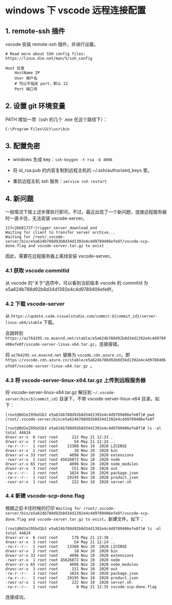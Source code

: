 # windows 下 vscode 远程连接配置

## 1. remote-ssh 插件

vscode 安装 remote-ssh 插件，并进行设置。

```shell
# Read more about SSH config files: https://linux.die.net/man/5/ssh_config

Host 任意
    HostName IP
    User 用户名
    # 可以不指定 port，默认 22
    Port 端口号
```

## 2. 设置 git 环境变量

PATH 增加一项（ssh 的几个 .exe 在这个路径下）：

```shell
C:\Program Files\Git\usr\bin
```

## 3. 配置免密

- windows 生成 key：`ssh-keygen -t rsa -b 4096`

- 将 id_rsa.pub 的内容复制到远程主机的 ~/.ssh/authorized_keys 里。

- 重启远程主机 ssh 服务：`service ssh restart`

## 4. 新问题

一般情况下按上述步骤执行即可。不过，最近出现了一个新问题，连接远程服务器时一直卡住，无法安装 vscode-server。

```shell
11fc2b68172f:trigger_server_download_end
Waiting for client to transfer server archive...
Waiting for /root/.vscode-server/bin/e5a624b788d92b8d34d1392e4c4d9789406efe8f/vscode-scp-done.flag and vscode-server.tar.gz to exist
```

因此，需要在远程服务器上离线安装 vscode-server。

### 4.1 获取 vscode commitId

从 vscode 的“关于”选项中，可以看到当前版本 vscode 的 commitId 为 e5a624b788d92b8d34d1392e4c4d9789406efe8f。

### 4.2 下载 vscode-server

从 `https://update.code.visualstudio.com/commit:${commit_id}/server-linux-x64/stable` 下载。

会跳转到 `https://az764295.vo.msecnd.net/stable/e5a624b788d92b8d34d1392e4c4d9789406efe8f/vscode-server-linux-x64.tar.gz`，连接报错。

将 `az764295.vo.msecnd.net` 替换为 `vscode.cdn.azure.cn`，即 `https://vscode.cdn.azure.cn/stable/e5a624b788d92b8d34d1392e4c4d9789406efe8f/vscode-server-linux-x64.tar.gz
`。

### 4.3 将 vscode-server-linux-x64.tar.gz 上传到远程服务器

将 vscode-server-linux-x64.tar.gz 解压到 `~/.vscode-server/bin/${commit_id}` 目录下，不带 vscode-server-linux-x64 目录。如下：

```shell
[root@0d2e295bd1b3 e5a624b788d92b8d34d1392e4c4d9789406efe8f]# pwd
/root/.vscode-server/bin/e5a624b788d92b8d34d1392e4c4d9789406efe8f

[root@0d2e295bd1b3 e5a624b788d92b8d34d1392e4c4d9789406efe8f]# ls -al
total 44624
drwxr-xr-x  6 root root      222 May 21 12:33 .
drwxr-xr-x  3 root root       54 May 21 12:24 ..
-rw-r--r--  1 root root    13380 Nov 10  2020 LICENSE
drwxr-xr-x  2 root root       18 Nov 10  2020 bin
drwxr-xr-x 33 root root     4096 Nov 10  2020 extensions
-rwxr-xr-x  1 root root 45626872 Nov 10  2020 node
drwxr-xr-x 65 root root     4096 Nov 10  2020 node_modules
drwxr-xr-x  3 root root      151 Nov 10  2020 out
-rw-r--r--  1 root root     1024 Nov 10  2020 package.json
-rw-r--r--  1 root root    29195 Nov 10  2020 product.json
-rwxr-xr-x  1 root root      222 Nov 10  2020 server.sh
```

### 4.4 新建 vscode-scp-done.flag

根据之前卡住时候的打印 `Waiting for /root/.vscode-server/bin/e5a624b788d92b8d34d1392e4c4d9789406efe8f/vscode-scp-done.flag and vscode-server.tar.gz to exist`，新建文件，如下：

```shell
[root@0d2e295bd1b3 e5a624b788d92b8d34d1392e4c4d9789406efe8f]# ls -al
total 44624
drwxr-xr-x  6 root root      178 May 21 12:38 .
drwxr-xr-x  3 root root       54 May 21 12:24 ..
-rw-r--r--  1 root root    13380 Nov 10  2020 LICENSE
drwxr-xr-x  2 root root       18 Nov 10  2020 bin
drwxr-xr-x 33 root root     4096 Nov 10  2020 extensions
-rwxr-xr-x  1 root root 45626872 Nov 10  2020 node
drwxr-xr-x 65 root root     4096 Nov 10  2020 node_modules
drwxr-xr-x  3 root root      151 Nov 10  2020 out
-rw-r--r--  1 root root     1024 Nov 10  2020 package.json
-rw-r--r--  1 root root    29195 Nov 10  2020 product.json
-rwxr-xr-x  1 root root      222 Nov 10  2020 server.sh
-rw-r--r--  1 root root        0 May 21 12:35 vscode-scp-done.flag
```

连接成功。
